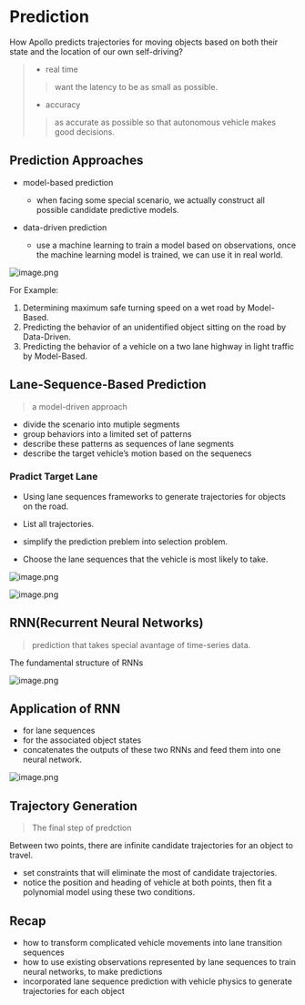 # Prediction

How Apollo predicts trajectories for moving objects based on both their state and the location of our own self-driving?

> * real time
>
> > want the latency to be as small as possible.
>
> * accuracy
>
> > as accurate as possible so that autonomous vehicle makes good decisions.

## Prediction Approaches

* model-based prediction
  * when facing some special scenario, we actually construct all possible candidate predictive models.

* data-driven prediction
  * use a machine learning to train a model based on observations, once the machine learning model is trained, we can use it in real world.

![image.png](https://i.loli.net/2020/07/17/mDfMlWL1xXkhQzB.png)

For Example:

1. Determining maximum safe turning speed on a wet road by Model-Based.
2. Predicting the behavior of an unidentified object sitting on the road by Data-Driven.
3. Predicting the behavior of a vehicle on a two lane highway in light traffic by Model-Based.

## Lane-Sequence-Based Prediction

> a model-driven approach

* divide the scenario into mutiple segments
* group behaviors into a limited set of patterns
* describe these patterns as sequences of lane segments
* describe the target vehicle’s motion based on the sequenecs

### Pradict Target Lane

* Using lane sequences frameworks to generate trajectories for objects on the road.

* List all trajectories.
* simplify the prediction preblem into selection problem.
* Choose the lane sequences that the vehicle is most likely to take. 

![image.png](https://i.loli.net/2020/07/17/tOnYXFDzKSIg3yR.png)

![image.png](https://i.loli.net/2020/07/17/hsIy8RDq2mSAdpT.png)

## RNN(Recurrent Neural Networks)

> prediction that takes special avantage of time-series data.

The fundamental structure of RNNs

![image.png](https://i.loli.net/2020/07/17/HGPeMvSAdW73O2o.png)

## Application of RNN

* for lane sequences
* for the associated object states
* concatenates the outputs of these two RNNs and feed them into one neural network.

![image.png](https://i.loli.net/2020/07/17/yWnqFkjXK6CrHIT.png)

## Trajectory Generation

> The final step of predction

Between two points, there are infinite candidate trajectories for an object to travel.

* set constraints that will eliminate the most of candidate trajectories.
* notice the position and heading of vehicle at both points, then fit a polynomial model using these two conditions.

## Recap

* how to transform complicated vehicle movements into lane transition sequences
* how to use existing observations represented by lane sequences to train neural networks, to make predictions
* incorporated lane sequence prediction with vehicle physics to generate trajectories for each object 